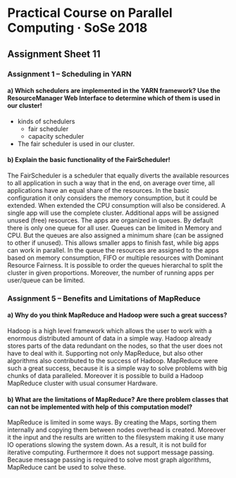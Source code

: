 # Practical Course on Parallel Computing · SoSe 2018
## Assignment Sheet 11
### Assignment 1 – Scheduling in YARN
#### a) Which schedulers are implemented in the YARN framework? Use the ResourceManager Web Interface to determine which of them is used in our cluster!
* kinds of schedulers
    * fair scheduler
    * capacity scheduler
* The fair scheduler is used in our cluster.
#### b) Explain the basic functionality of the FairScheduler!
The FairScheduler is a scheduler that equally diverts the available resources to all application in such a way that in the end, on average over time, all applications have an equal share of the resources. In the basic configuration it only considers the memory consumption, but it could be extended. When extended the CPU consumption will also be considered. A single app will use the complete cluster. Additional apps will be assigned unused (free) resources. The apps are organized in queues. By default there is only one queue for all user. Queues can be limited in Memory and CPU. But the queues are also assigned a minimum share (can be assigned to other if unused). This allows smaller apps to finish fast, while big apps can work in parallel. In the queue the resources are assigned to the apps based on memory consumption, FIFO or multiple resources with Dominant Resource Fairness.
It is possible to order the queues hierarchal to split the cluster in given proportions. Moreover, the number of running apps per user/queue can be limited.

### Assignment 5 – Benefits and Limitations of MapReduce

#### a) Why do you think MapReduce and Hadoop were such a great success?
Hadoop is a high level framework which allows the user to work with a enormous distributed amount of data in a simple way. Hadoop already stores parts of the data redundant on the nodes, so that the user  does not have to  deal with it. Supporting not only MapReduce, but also other algorithms also contributed to the success of Hadoop. MapReduce were such a great success, because it is a simple way to solve problems with big chunks of data paralleled. Moreover it is possible to build a Hadoop MapReduce cluster with usual consumer Hardware. 

#### b) What are the limitations of MapReduce? Are there problem classes that can not be implemented with help of this computation model?
MapReduce is limited in some ways. By creating the Maps, sorting them internally and copying them between nodes overhead is created. Moreover it the input and the results are written to the filesystem making it use many IO operations slowing the system down. As a result, it is not build for iterative computing. Furthermore it  does not support message passing. Because message passing is required to solve most graph algorithms, MapReduce cant be used to solve these.
